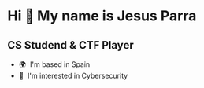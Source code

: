Hi 👋 My name is Jesus Parra
======================

CS Studend & CTF Player
-----------------------

* 🌍  I'm based in Spain
* 🧠  I'm interested in Cybersecurity
